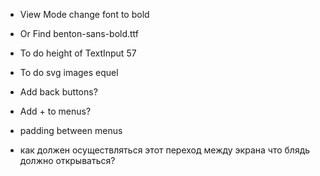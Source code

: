 - View Mode change font to bold
- Or Find benton-sans-bold.ttf
- To do height of TextInput 57

- To do svg images equel

- Add back buttons?
- Add + to menus?
- padding between menus
- как должен осуществляться этот переход между экрана что блядь должно открываться?
